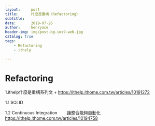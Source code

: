 ```yaml
---
layout:     post
title:      什麼是重構（Refactoring）
subtitle:   
date:       2019-07-26
author:     henryace
header-img: img/post-bg-ios9-web.jpg
catalog: true
tags:
    - Refactoring
    - ithelp

---
```

# Refactoring

1.ithelp什麼是重構系列文  +
<https://ithelp.ithome.com.tw/articles/10191272>

1.1 SOLID　　

1.2 Continuous Integration　　
讓整合能夠自動化　　
<https://ithelp.ithome.com.tw/articles/10194758>